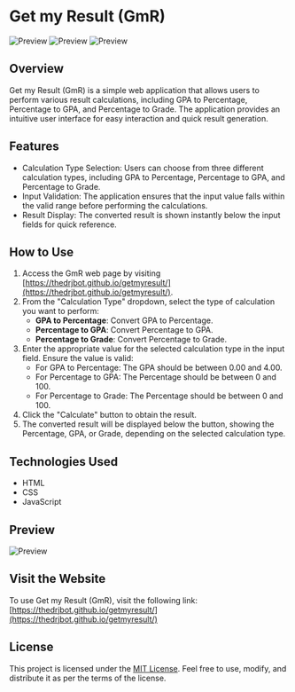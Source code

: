 # Get my Result (GmR)

![Preview](preview1.png) 
![Preview](preview2.png)
![Preview](preview3.png) 


## Overview

Get my Result (GmR) is a simple web application that allows users to perform various result calculations, including GPA to Percentage, Percentage to GPA, and Percentage to Grade. The application provides an intuitive user interface for easy interaction and quick result generation.

## Features

- Calculation Type Selection: Users can choose from three different calculation types, including GPA to Percentage, Percentage to GPA, and Percentage to Grade.
- Input Validation: The application ensures that the input value falls within the valid range before performing the calculations.
- Result Display: The converted result is shown instantly below the input fields for quick reference.

## How to Use

1. Access the GmR web page by visiting [https://thedrjbot.github.io/getmyresult/](https://thedrjbot.github.io/getmyresult/).
2. From the "Calculation Type" dropdown, select the type of calculation you want to perform:
   - **GPA to Percentage**: Convert GPA to Percentage.
   - **Percentage to GPA**: Convert Percentage to GPA.
   - **Percentage to Grade**: Convert Percentage to Grade.
3. Enter the appropriate value for the selected calculation type in the input field. Ensure the value is valid:
   - For GPA to Percentage: The GPA should be between 0.00 and 4.00.
   - For Percentage to GPA: The Percentage should be between 0 and 100.
   - For Percentage to Grade: The Percentage should be between 0 and 100.
4. Click the "Calculate" button to obtain the result.
5. The converted result will be displayed below the button, showing the Percentage, GPA, or Grade, depending on the selected calculation type.

## Technologies Used

- HTML
- CSS
- JavaScript

## Preview

![Preview](preview.png)

## Visit the Website

To use Get my Result (GmR), visit the following link: [https://thedrjbot.github.io/getmyresult/](https://thedrjbot.github.io/getmyresult/)

## License

This project is licensed under the [MIT License](LICENSE). Feel free to use, modify, and distribute it as per the terms of the license.
